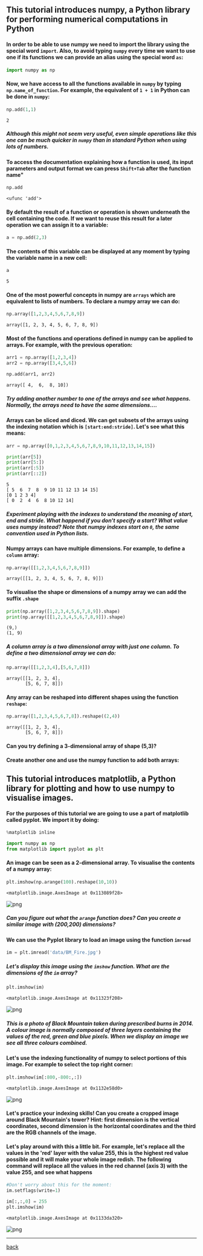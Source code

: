 
## This tutorial introduces numpy, a Python library for performing numerical computations in Python

#### In order to be able to use numpy we need to import the library using the special word `import`. Also, to avoid typing `numpy` every time we want to use one if its functions we can provide an alias using the special word `as`:


```python
import numpy as np
```

#### Now, we have access to all the functions available in `numpy` by typing `np.name_of_function`. For example, the equivalent of `1 + 1` in Python can be done in `numpy`:


```python
np.add(1,1)
```




    2



##### Although this might not seem very useful, even simple operations like this one can be much quicker in `numpy` than in standard Python when using lots of numbers.

#### To access the documentation explaining how a function is used, its input parameters and output format we can press `Shift+Tab` after the function name"


```python
np.add
```




    <ufunc 'add'>



#### By default the result of a function or operation is shown underneath the cell containing the code. If we want to reuse this result for a later operation we can assign it to a variable:


```python
a = np.add(2,3)
```

#### The contents of this variable can be displayed at any moment by typing the variable name in a new cell:


```python
a
```




    5



#### One of the most powerful concepts in numpy are `arrays` which are equivalent to lists of numbers. To declare a numpy array we can do:


```python
np.array([1,2,3,4,5,6,7,8,9])
```




    array([1, 2, 3, 4, 5, 6, 7, 8, 9])



#### Most of the functions and operations defined in numpy can be applied to arrays. For example, with the previous operation:


```python
arr1 = np.array([1,2,3,4])
arr2 = np.array([3,4,5,6])

np.add(arr1, arr2)
```




    array([ 4,  6,  8, 10])



##### Try adding another number to one of the arrays and see what happens. Normally, the arrays need to have the same dimensions....

#### Arrays can be sliced and diced. We can get subsets of the arrays using the indexing notation which is `[start:end:stride]`. Let's see what this means:


```python
arr = np.array([0,1,2,3,4,5,6,7,8,9,10,11,12,13,14,15])

print(arr[5])
print(arr[5:])
print(arr[:5])
print(arr[::2])
```

    5
    [ 5  6  7  8  9 10 11 12 13 14 15]
    [0 1 2 3 4]
    [ 0  2  4  6  8 10 12 14]


##### Experiment playing with the indexes to understand the meaning of start, end and stride. What happend if you don't specify a start? What value uses numpy instead? Note that numpy indexes start on `0`, the same convention used in Python lists.

#### Numpy arrays can have multiple dimensions. For example, to define a `column` array: 


```python
np.array([[1,2,3,4,5,6,7,8,9]])
```




    array([[1, 2, 3, 4, 5, 6, 7, 8, 9]])



#### To visualise the shape or dimensions of a numpy array we can add the suffix `.shape`


```python
print(np.array([1,2,3,4,5,6,7,8,9]).shape)
print(np.array([[1,2,3,4,5,6,7,8,9]]).shape)
```

    (9,)
    (1, 9)


##### A column array is a two dimensional array with just one column. To define a two dimensional array we can do:


```python
np.array([[1,2,3,4],[5,6,7,8]])
```




    array([[1, 2, 3, 4],
           [5, 6, 7, 8]])



#### Any array can be reshaped into different shapes using the function `reshape`:


```python
np.array([1,2,3,4,5,6,7,8]).reshape((2,4))
```




    array([[1, 2, 3, 4],
           [5, 6, 7, 8]])



#### Can you try defining a 3-dimensional array of shape (5,3)?

#### Create another one and use the numpy function to add both arrays:

## This tutorial introduces matplotlib, a Python library for plotting and how to use numpy to visualise images.

#### For the purposes of this tutorial we are going to use a part of matplotlib called pyplot. We import it by doing:


```python
%matplotlib inline

import numpy as np
from matplotlib import pyplot as plt
```

#### An image can be seen as a 2-dimensional array. To visualise the contents of a numpy array:


```python
plt.imshow(np.arange(100).reshape(10,10))
```




    <matplotlib.image.AxesImage at 0x113089f28>




![png](1_intro_to_numpy_files/1_intro_to_numpy_34_1.png)


##### Can you figure out what the `arange` function does? Can you create a similar image with (200,200) dimensions?

#### We can use the Pyplot library to load an image using the function `imread`


```python
im = plt.imread('data/BM_Fire.jpg')
```

##### Let's display this image using the `imshow` function. What are the dimensions of the `im` array? 


```python
plt.imshow(im)
```




    <matplotlib.image.AxesImage at 0x11323f208>




![png](1_intro_to_numpy_files/1_intro_to_numpy_39_1.png)


##### This is a photo of Black Mountain taken during prescribed burns in 2014. A colour image is normally composed of three layers containing the values of the red, green and blue pixels. When we display an image we see all three colours combined.

#### Let's use the indexing functionality of numpy to select portions of this image. For example to select the top right corner:


```python
plt.imshow(im[:800,-800:,:])
```




    <matplotlib.image.AxesImage at 0x1132e58d0>




![png](1_intro_to_numpy_files/1_intro_to_numpy_42_1.png)


#### Let's practice your indexing skills! Can you create a cropped image around Black Mountain's tower? Hint: first dimension is the vertical coordinates, second dimension is the horizontal coordinates and the third are the RGB channels of the image.

#### Let's play around with this a little bit. For example, let's replace all the values in the 'red' layer with the value 255, this is the highest red value possible and it will make your whole image redish. The following command will replace all the values in the red channel (axis 3) with the value 255, and see what happens


```python
#Don't worry about this for the moment:
im.setflags(write=1)

im[:,:,0] = 255
plt.imshow(im)
```




    <matplotlib.image.AxesImage at 0x1133da320>




![png](1_intro_to_numpy_files/1_intro_to_numpy_45_1.png)

***

[back](/program.html)
